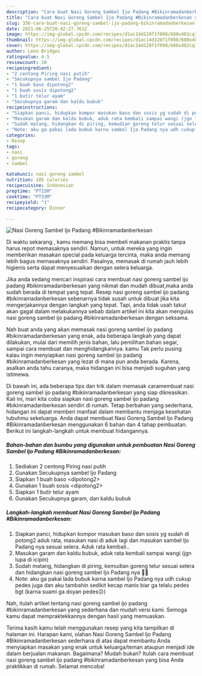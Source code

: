 ```yaml
---
description: "Cara buat Nasi Goreng Sambel Ijo Padang #Bikinramadanberkesan yang lezat Untuk Jualan"
title: "Cara buat Nasi Goreng Sambel Ijo Padang #Bikinramadanberkesan yang lezat Untuk Jualan"
slug: 356-cara-buat-nasi-goreng-sambel-ijo-padang-bikinramadanberkesan-yang-lezat-untuk-jualan
date: 2021-06-25T20:42:27.761Z
image: https://img-global.cpcdn.com/recipes/d1ac14d128f1f098/680x482cq70/nasi-goreng-sambel-ijo-padang-bikinramadanberkesan-foto-resep-utama.jpg
thumbnail: https://img-global.cpcdn.com/recipes/d1ac14d128f1f098/680x482cq70/nasi-goreng-sambel-ijo-padang-bikinramadanberkesan-foto-resep-utama.jpg
cover: https://img-global.cpcdn.com/recipes/d1ac14d128f1f098/680x482cq70/nasi-goreng-sambel-ijo-padang-bikinramadanberkesan-foto-resep-utama.jpg
author: Leon Bridges
ratingvalue: 4.5
reviewcount: 10
recipeingredient:
- "2 centong Piring nasi putih"
- "Secukupnya sambel Ijo Padang"
- "1 buah baso dipotong2"
- "1 buah sosis dipotong2"
- "1 butir telur ayam"
- "Secukupnya garam dan kaldu bubuk"
recipeinstructions:
- "Siapkan panci, hidupkan kompor masukan baso dan sosis yg sudah di potong2 aduk rata, masukan nasi di aduk lagi dan masukan sambel Ijo Padang nya sesuai selera. Aduk rata kembali.."
- "Masukan garam dan kaldu bubuk, aduk rata kembali sampai wangi (jgn lupa di icipin)"
- "Sudah matang, hidangkan di piring, kemudian goreng telur sesuai selera dan hidangkan nasi goreng sambel Ijo Padang nya 👌🏻"
- "Note: aku ga pakai lada bubuk karna sambel Ijo Padang nya udh cukup pedes juga dan aku tambahin sedikit kecap manis biar ga telalu pedes bgt (karna suami ga doyan pedes😕)"
categories:
- Resep
tags:
- nasi
- goreng
- sambel

katakunci: nasi goreng sambel 
nutrition: 185 calories
recipecuisine: Indonesian
preptime: "PT15M"
cooktime: "PT33M"
recipeyield: "1"
recipecategory: Dinner

---
```



![Nasi Goreng Sambel Ijo Padang #Bikinramadanberkesan](https://img-global.cpcdn.com/recipes/d1ac14d128f1f098/680x482cq70/nasi-goreng-sambel-ijo-padang-bikinramadanberkesan-foto-resep-utama.jpg)

Di waktu  sekarang , kamu memang bisa membeli makanan praktis tanpa harus repot memasaknya sendiri. Namun, untuk mereka yang ingin memberikan masakan special pada keluarga tercinta, maka anda memang lebih bagus memasaknya sendiri. Pasalnya, memasak di rumah jauh lebih higienis serta dapat menyesuaikan dengan selera keluarga.

Jika anda sedang mencari inspirasi cara membuat nasi goreng sambel ijo padang #bikinramadanberkesan yang nikmat dan mudah dibuat,maka anda sudah berada di tempat yang tepat. Resep nasi goreng sambel ijo padang #bikinramadanberkesan  sebenarnya tidak susah untuk dibuat jika kita mengerjakannya dengan langkah yang tepat. Tapi, anda tidak usah takut akan gagal dalam melakukannya 
sebab dalam artikel ini kita akan mengulas nasi goreng sambel ijo padang #bikinramadanberkesan dengan seksama.  



Nah buat anda yang akan memasak nasi goreng sambel ijo padang #bikinramadanberkesan yang enak, ada beberapa langkah yang dapat dilakukan, mulai dari memilih jenis bahan, lalu pemilihan bahan segar, sampai cara membuat dan menghidangkannya. kamu Tak perlu pusing kalau ingin menyiapkan nasi goreng sambel ijo padang #bikinramadanberkesan yang lezat di mana pun anda berada. Karena, asalkan anda  tahu caranya, maka hidangan ini bisa menjadi suguhan yang istimewa.

Di bawah ini, ada beberapa tips dan trik dalam memasak caramembuat nasi goreng sambel ijo padang #bikinramadanberkesan yang siap dikreasikan. Kali ini, mari kita coba siapkan nasi goreng sambel ijo padang #bikinramadanberkesan sendiri di rumah. Tetap berbahan yang sederhana, hidangan ini dapat memberi manfaat dalam membantu menjaga kesehatan tubuhmu sekeluarga. Anda dapat membuat Nasi Goreng Sambel Ijo Padang #Bikinramadanberkesan menggunakan 6 bahan dan 4 tahap pembuatan. Berikut ini langkah-langkah untuk membuat hidangannya.

<!--inarticleads1-->

##### Bahan-bahan dan bumbu yang digunakan untuk pembuatan Nasi Goreng Sambel Ijo Padang #Bikinramadanberkesan:

1. Sediakan 2 centong Piring nasi putih
1. Gunakan Secukupnya sambel Ijo Padang
1. Siapkan 1 buah baso &lt;dipotong2&gt;
1. Gunakan 1 buah sosis &lt;dipotong2&gt;
1. Siapkan 1 butir telur ayam
1. Gunakan Secukupnya garam, dan kaldu bubuk




<!--inarticleads2-->

##### Langkah-langkah membuat Nasi Goreng Sambel Ijo Padang #Bikinramadanberkesan:

1. Siapkan panci, hidupkan kompor masukan baso dan sosis yg sudah di potong2 aduk rata, masukan nasi di aduk lagi dan masukan sambel Ijo Padang nya sesuai selera. Aduk rata kembali..
1. Masukan garam dan kaldu bubuk, aduk rata kembali sampai wangi (jgn lupa di icipin)
1. Sudah matang, hidangkan di piring, kemudian goreng telur sesuai selera dan hidangkan nasi goreng sambel Ijo Padang nya 👌🏻
1. Note: aku ga pakai lada bubuk karna sambel Ijo Padang nya udh cukup pedes juga dan aku tambahin sedikit kecap manis biar ga telalu pedes bgt (karna suami ga doyan pedes😕)




Nah, itulah artikel tentang  nasi goreng sambel ijo padang #bikinramadanberkesan  yang sederhana dan mudah versi kami. Semoga kamu dapat mempraktekkannya dengan hasil yang memuaskan. 

Terima kasih kamu telah menggunakan resep yang kita tampilkan di halaman ini. Harapan kami, olahan  Nasi Goreng Sambel Ijo Padang #Bikinramadanberkesan sederhana di atas dapat membantu Anda menyiapkan masakan yang enak untuk keluarga/teman ataupun menjadi ide dalam berjualan makanan. Bagaimana? Mudah bukan? Itulah cara membuat nasi goreng sambel ijo padang #bikinramadanberkesan yang bisa Anda praktikkan di rumah. Selamat mencoba!


